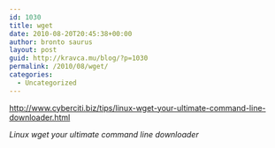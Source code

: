 ```yaml
---
id: 1030
title: wget
date: 2010-08-20T20:45:38+00:00
author: bronto saurus
layout: post
guid: http://kravca.mu/blog/?p=1030
permalink: /2010/08/wget/
categories:
  - Uncategorized
---
```

<http://www.cyberciti.biz/tips/linux-wget-your-ultimate-command-line-downloader.html>
  
_Linux wget your ultimate command line downloader_